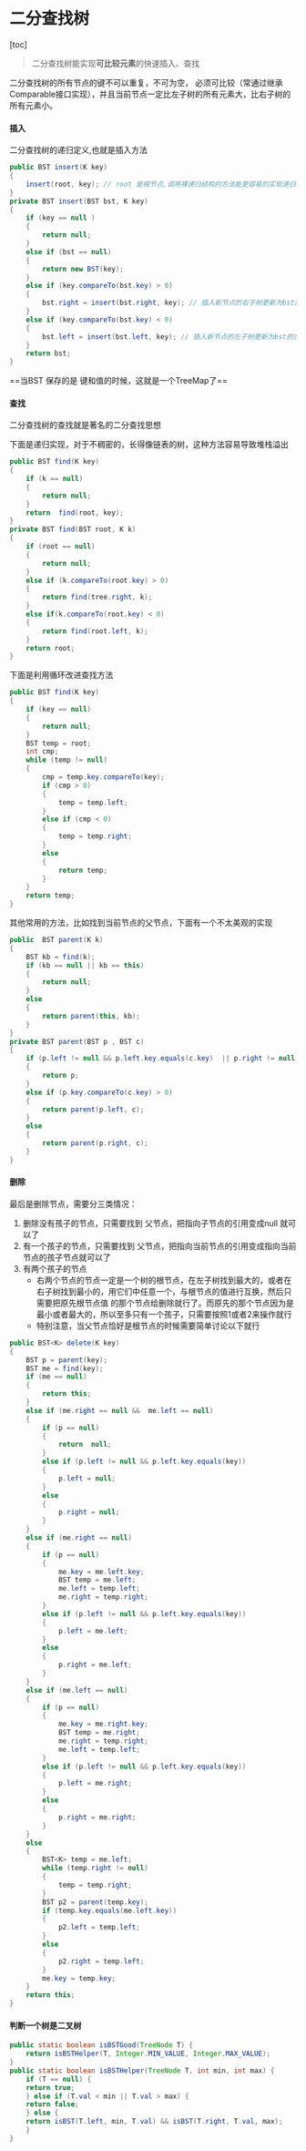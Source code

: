 # 二分查找树

[toc]



> 二分查找树能实现**可比较元素**的快速插入、查找

二分查找树的所有节点的键不可以重复，不可为空， 必须可比较（常通过继承Comparable接口实现），并且当前节点一定比左子树的所有元素大，比右子树的所有元素小。

#### 插入

二分查找树的递归定义,也就是插入方法

```java
public BST insert(K key)
{
    insert(root, key); // root 是根节点,调用裸递归结构的方法能更容易的实现递归
}
private BST insert(BST bst, K key)
{
    if (key == null )
    {
        return null;
    }
    else if (bst == null)
    {
        return new BST(key);
    }
    else if (key.compareTo(bst.key) > 0)
    {
        bst.right = insert(bst.right, key); // 插入新节点的右子树更新为bst的右子树
    }
    else if (key.compareTo(bst.key) < 0)
    {
        bst.left = insert(bst.left, key); // 插入新节点的左子树更新为bst的左子树
    }
    return bst;
}
```

==当BST 保存的是 键和值的时候，这就是一个TreeMap了==

#### 查找

二分查找树的查找就是著名的二分查找思想

下面是递归实现，对于不稠密的，长得像链表的树，这种方法容易导致堆栈溢出

```java
public BST find(K key)
{
	if (k == null)
    {
        return null;
    }
    return  find(root, key);
}
private BST find(BST root, K k)
{
    if (root == null)
    {
        return null;
    }
    else if (k.compareTo(root.key) > 0)
    {
        return find(tree.right, k);
    }
    else if(k.compareTo(root.key) < 0)
    {
        return find(root.left, k);
    }
    return root;
}
```

下面是利用循环改进查找方法

```java
public BST find(K key)
{
    if (key == null)
    {
        return null;
    }
    BST temp = root;
    int cmp;
    while (temp != null)
    {
        cmp = temp.key.compareTo(key);
        if (cmp > 0)
        {
            temp = temp.left;
        }
        else if (cmp < 0)
        {
            temp = temp.right;
        }
        else
        {
            return temp;
        }
    }
    return temp;
}
```

其他常用的方法，比如找到当前节点的父节点，下面有一个不太美观的实现

```java
public  BST parent(K k)
{
    BST kb = find(k);
    if (kb == null || kb == this)
    {
        return null;
    }
    else
    {
        return parent(this, kb);
    }
}
private BST parent(BST p , BST c)
{
    if (p.left != null && p.left.key.equals(c.key)  || p.right != null && p.right.key.equals(c.key))
    {
        return p;
    }
    else if (p.key.compareTo(c.key) > 0)
    {
        return parent(p.left, c);
    }
    else
    {
        return parent(p.right, c);
    }
}
```

#### 删除

最后是删除节点，需要分三类情况：

1. 删除没有孩子的节点，只需要找到 父节点，把指向子节点的引用变成null 就可以了
2. 有一个孩子的节点，只需要找到 父节点，把指向当前节点的引用变成指向当前节点的孩子节点就可以了
3. 有两个孩子的节点  
    * 右两个节点的节点一定是一个树的根节点，在左子树找到最大的，或者在右子树找到最小的，用它们中任意一个，与根节点的值进行互换，然后只需要把原先根节点值 的那个节点给删除就行了。而原先的那个节点因为是最小或者最大的，所以至多只有一个孩子，只需要按照1或者2来操作就行
    * 特别注意，当父节点恰好是根节点的时候需要简单讨论以下就行

```java
public BST<K> delete(K key)
{
    BST p = parent(key);
    BST me = find(key);
    if (me == null)
    {
        return this;
    }
    else if (me.right == null &&  me.left == null)
    {
        if (p == null)
        {
            return  null;
        }
        else if (p.left != null && p.left.key.equals(key))
        {
            p.left = null;
        }
        else
        {
            p.right = null;
        }
    }
    else if (me.right == null)
    {
        if (p == null)
        {
            me.key = me.left.key;
            BST temp = me.left;
            me.left = temp.left;
            me.right = temp.right;
        }
        else if (p.left != null && p.left.key.equals(key))
        {
            p.left = me.left;
        }
        else
        {
            p.right = me.left;
        }
    }
    else if (me.left == null)
    {
        if (p == null)
        {
            me.key = me.right.key;
            BST temp = me.right;
            me.right = temp.right;
            me.left = temp.left;
        }
        else if (p.left != null && p.left.key.equals(key))
        {
            p.left = me.right;
        }
        else
        {
            p.right = me.right;
        }
    }
    else
    {
        BST<K> temp = me.left;
        while (temp.right != null)
        {
            temp = temp.right;
        }
        BST p2 = parent(temp.key);
        if (temp.key.equals(me.left.key))
        {
            p2.left = temp.left;
        }
        else
        {
            p2.right = temp.left;
        }
        me.key = temp.key;
    }
    return this;
}
```

#### 判断一个树是二叉树

```java
public static boolean isBSTGood(TreeNode T) {
	return isBSTHelper(T, Integer.MIN_VALUE, Integer.MAX_VALUE);
}
public static boolean isBSTHelper(TreeNode T, int min, int max) {
    if (T == null) {
    return true;
    } else if (T.val < min || T.val > max) {
    return false;
    } else {
    return isBST(T.left, min, T.val) && isBST(T.right, T.val, max);
    }
}
```








[下一节：B tree]: ./BTree和左倾红黑树.md
